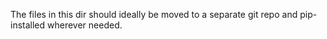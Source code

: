 The files in this dir should ideally be moved to a separate git repo
and pip-installed wherever needed.